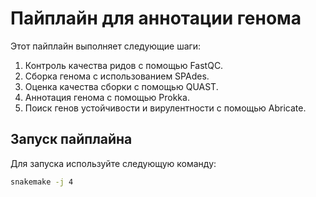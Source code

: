 # Пайплайн для аннотации генома

Этот пайплайн выполняет следующие шаги:
1. Контроль качества ридов с помощью FastQC.
2. Сборка генома с использованием SPAdes.
3. Оценка качества сборки с помощью QUAST.
4. Аннотация генома с помощью Prokka.
5. Поиск генов устойчивости и вирулентности с помощью Abricate.

## Запуск пайплайна
Для запуска используйте следующую команду:
```bash
snakemake -j 4